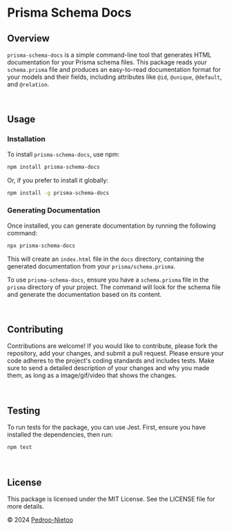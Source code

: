 # Prisma Schema Docs

## Overview

`prisma-schema-docs` is a simple command-line tool that generates HTML documentation for your Prisma schema files. This package reads your `schema.prisma` file and produces an easy-to-read documentation format for your models and their fields, including attributes like `@id`, `@unique`, `@default`, and `@relation`.

<br>

## Usage

### Installation

To install `prisma-schema-docs`, use npm:

```bash
npm install prisma-schema-docs
```

Or, if you prefer to install it globally:

```bash
npm install -g prisma-schema-docs
```

### Generating Documentation
Once installed, you can generate documentation by running the following command:

```bash
npx prisma-schema-docs
```

This will create an `index.html` file in the `docs` directory, containing the generated documentation from your `prisma/schema.prisma`.

To use `prisma-schema-docs`, ensure you have a `schema.prisma` file in the `prisma` directory of your project. The command will look for the schema file and generate the documentation based on its content.

<br>

## Contributing
Contributions are welcome! If you would like to contribute, please fork the repository, add your changes, and submit a pull request. Please ensure your code adheres to the project's coding standards and includes tests. Make sure to send a detailed description of your changes and why you made them, as long as a image/gif/video that shows the changes.

<br>

## Testing
To run tests for the package, you can use Jest. First, ensure you have installed the dependencies, then run:

```bash
npm test
```

<br>

## License
This package is licensed under the MIT License. See the LICENSE file for more details.


© 2024 [Pedroo-Nietoo](https://github.com/Pedroo-Nietoo)